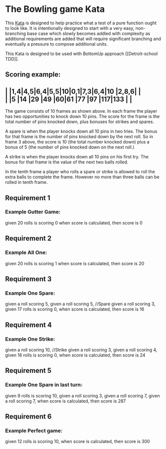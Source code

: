 # The Bowling game Kata

This [Kata](https://en.wikipedia.org/wiki/Kata_(programming)) is designed to help practice what a test of a pure 
function ought to look like. It is intentionally designed to start with a very easy, non-branching base case which 
slowly becomes addled with complexity as additional requirements are added that will require significant branching and 
eventually a pressure to compose additional units.

This Kata is designed to be used with BottomUp approach [[Detroit-school TDD]].

Scoring example:
--------------------------------------------------------------------------------------
| |1,4|4,5|6,4|5,5|10|0,1|7,3|6,4|10 |2,8,6|                                         |  
| |5  |14 |29 |49 |60|61 |77 |97 |117|133  |                                         |  
--------------------------------------------------------------------------------------
The game consists of 10 frames as shown above.  In each frame the player has
two opportunities to knock down 10 pins.  The score for the frame is the total
number of pins knocked down, plus bonuses for strikes and spares.

A spare is when the player knocks down all 10 pins in two tries.  The bonus for
that frame is the number of pins knocked down by the next roll.  So in frame 3
above, the score is 10 (the total number knocked down) plus a bonus of 5 (the
number of pins knocked down on the next roll.)

A strike is when the player knocks down all 10 pins on his first try.  The bonus
for that frame is the value of the next two balls rolled.

In the tenth frame a player who rolls a spare or strike is allowed to roll the extra
balls to complete the frame.  However no more than three balls can be rolled in
tenth frame.

## Requirement 1

### Example Gutter Game:
given 20 rolls is scoring 0
when score is calculated, 
then score is 0

## Requirement 2

### Example All One:
given 20 rolls is scoring 1
when score is calculated, 
then score is 20

## Requirement 3

### Example One Spare:
given a roll scoring 5,
given a roll scoring 5, //Spare
given a roll scoring 3,
given 17 rolls is scoring 0,
when score is calculated, 
then score is 16

## Requirement 4

### Example One Strike:
given a roll scoring 10, //Strike
given a roll scoring 3, 
given a roll scoring 4,
given 16 rolls is scoring 0,
when score is calculated, 
then score is 24

## Requirement 5

### Example One Spare in last turn:
given 9 rolls is scoring 10,
given a roll scoring 3, 
given a roll scoring 7,
given a roll scoring 7,
when score is calculated, 
then score is 287

## Requirement 6

### Example Perfect game:
given 12 rolls is scoring 10,
when score is calculated, 
then score is 300
